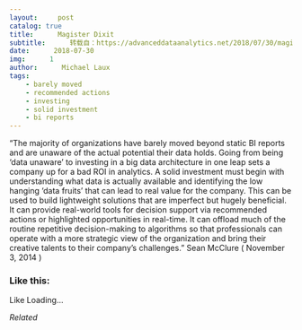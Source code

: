 ```yaml
---
layout:     post
catalog: true
title:      Magister Dixit
subtitle:      转载自：https://advanceddataanalytics.net/2018/07/30/magister-dixit-1299/
date:      2018-07-30
img:      1
author:      Michael Laux
tags:
    - barely moved
    - recommended actions
    - investing
    - solid investment
    - bi reports
---
```

“The majority of organizations have barely moved beyond static BI reports and are unaware of the actual potential their data holds. Going from being ‘data unaware’ to investing in a big data architecture in one leap sets a company up for a bad ROI in analytics. A solid investment must begin with understanding what data is actually available and identifying the low hanging ‘data fruits’ that can lead to real value for the company. This can be used to build lightweight solutions that are imperfect but hugely beneficial. It can provide real-world tools for decision support via recommended actions or highlighted opportunities in real-time. It can offload much of the routine repetitive decision-making to algorithms so that professionals can operate with a more strategic view of the organization and bring their creative talents to their company’s challenges.” Sean McClure ( November 3, 2014 )

### Like this:
Like Loading...

*Related*

